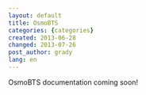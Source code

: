 ```yaml
---
layout: default
title: OsmoBTS
categories: {categories}
created: 2013-06-28
changed: 2013-07-26
post_author: grady
lang: en
---
```

  <p>OsmoBTS documentation coming soon!</p> 
